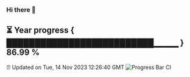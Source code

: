### Hi there 👋
⏳ Year progress { ██████████████████████████▁▁▁▁ } 86.99 %
---
⏰ Updated on Tue, 14 Nov 2023 12:26:40 GMT
![Progress Bar CI](https://github.com/liununu/liununu/workflows/Progress%20Bar%20CI/badge.svg)
